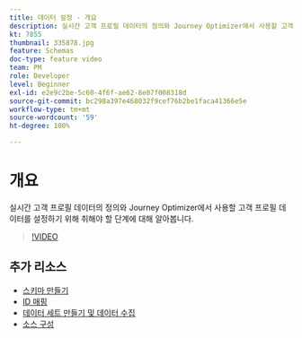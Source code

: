 ```yaml
---
title: 데이터 설정 - 개요
description: 실시간 고객 프로필 데이터의 정의와 Journey Optimizer에서 사용할 고객 프로필 데이터를 설정하기 위해 취해야 할 단계에 대해 알아봅니다.
kt: 7855
thumbnail: 335878.jpg
feature: Schemas
doc-type: feature video
team: PM
role: Developer
level: Beginner
exl-id: e2e9c2be-5c60-4f6f-ae62-8e07f008318d
source-git-commit: bc298a397e468032f9cef76b2be1faca41366e5e
workflow-type: tm+mt
source-wordcount: '59'
ht-degree: 100%

---
```


# 개요

실시간 고객 프로필 데이터의 정의와 Journey Optimizer에서 사용할 고객 프로필 데이터를 설정하기 위해 취해야 할 단계에 대해 알아봅니다.

>[!VIDEO](https://video.tv.adobe.com/v/335878?quality=12)

## 추가 리소스

* [스키마 만들기](/help/set-up-data/create-schema.md)
* [ID 매핑](/help/set-up-data/map-identities.md)
* [데이터 세트 만들기 및 데이터 수집](/help/set-up-data/create-datasets-and-ingest-data.md)
* [소스 구성](/help/set-up-data/configure-source-connectors.md)
